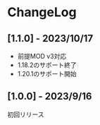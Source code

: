 # ChangeLog

## [1.1.0] - 2023/10/17

- 前提MOD v3対応
- 1.18.2のサポート終了
- 1.20.1のサポート開始

## [1.0.0] - 2023/9/16

初回リリース
